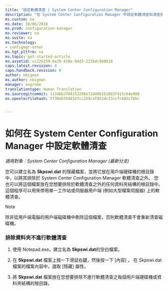 ```yaml
---
title: "設定軟體清查 | System Center Configuration Manager"
description: "在 System Center Configuration Manager 中設定軟體清查和清查排除資料夾。"
ms.custom: na
ms.date: 10/06/2016
ms.prod: configuration-manager
ms.reviewer: na
ms.suite: na
ms.technology:
- configmgr-other
ms.tgt_pltfrm: na
ms.topic: get-started-article
ms.assetid: cc226259-0e28-410a-94d3-223bdc948818
caps.latest.revision: 4
caps.handback.revision: 0
author: nbigman
ms.author: nbigman
manager: angrobe
translationtype: Human Translation
ms.sourcegitcommit: 1134bb2f04152288e72d40b1b1083f415cb4e900
ms.openlocfilehash: 5f30eb754832fcc259caf853dc33ccfcb82cf8bc


---
```

# <a name="how-to-configure-software-inventory-in-system-center-configuration-manager"></a>如何在 System Center Configuration Manager 中設定軟體清查

*適用對象：System Center Configuration Manager (最新分支)*

您可以建立名為 **Skpswi.dat** 的隱藏檔案，並將它放在用戶端硬碟機的根目錄中，以將其排除於 System Center Configuration Manager 軟體清查之外。 您也可以將這個檔案放在您想要排除於軟體清查之外的任何資料夾結構的根目錄中。 這個程序可以用來停用單一工作站或伺服器用戶端  (例如大型檔案伺服器) 上的軟體清查。  

> [!NOTE]  
>  除非從用戶端電腦的用戶端磁碟機中刪除這個檔案，否則軟體清查不會重新清查磁碟機。  

### <a name="to-exclude-folders-from-software-inventory"></a>排除資料夾不進行軟體清查  

1.  使用 Notepad.exe，建立名為 **Skpswi.dat**的空白檔案。  

2.  在 **Skpswi.dat** 檔案上按一下滑鼠右鍵，然後按一下 [內容] 。 在 Skpswi.dat 檔案的檔案內容中，選取 [隱藏]  屬性。  

3.  將 **Skpswi.dat** 檔案放在您想要排除不進行軟體清查之每個用戶端硬碟機或資料夾結構的根目錄。  



<!--HONumber=Nov16_HO1-->


